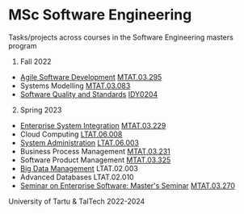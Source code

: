 # MSc Software Engineering
Tasks/projects across courses in the Software Engineering masters program
1. Fall 2022
- [Agile Software Development](https://github.com/abakumova/swe-masters/tree/main/agile-software-development) [MTAT.03.295](https://courses.cs.ut.ee/2022/ASD/fall)
- Systems Modelling [MTAT.03.083](https://courses.cs.ut.ee/2022/systemsmodelling/fall)
- [Software Quality and Standards](https://github.com/abakumova/swe-masters/tree/main/software-quality-and-standards) [IDY0204](https://ois2.ttu.ee/uusois/subject/IDY0204)
2. Spring 2023
- [Enterprise System Integration](https://github.com/abakumova/enterprise-system-integration) [MTAT.03.229](https://courses.cs.ut.ee/2023/esi/spring)
- Cloud Computing [LTAT.06.008](https://courses.cs.ut.ee/2023/cloud/spring)
- [System Administration](https://github.com/abakumova/system-administration) [LTAT.06.003](https://courses.cs.ut.ee/2023/sa/spring)
- Business Process Management [MTAT.03.231](https://courses.cs.ut.ee/2023/bpm/spring)
- Software Product Management [MTAT.03.325](https://courses.cs.ut.ee/2023/spm/spring)
- [Big Data Management](https://github.com/abakumova/big-data-management) LTAT.02.003
- Advanced Databases LTAT.02.010
- [Seminar on Enterprise Software: Master's Seminar](https://github.com/abakumova/swe-masters/tree/main/master-seminar) [MTAT.03.270](https://courses.cs.ut.ee/2023/enterprise-seminar1/spring)

University of Tartu & TalTech
2022-2024
